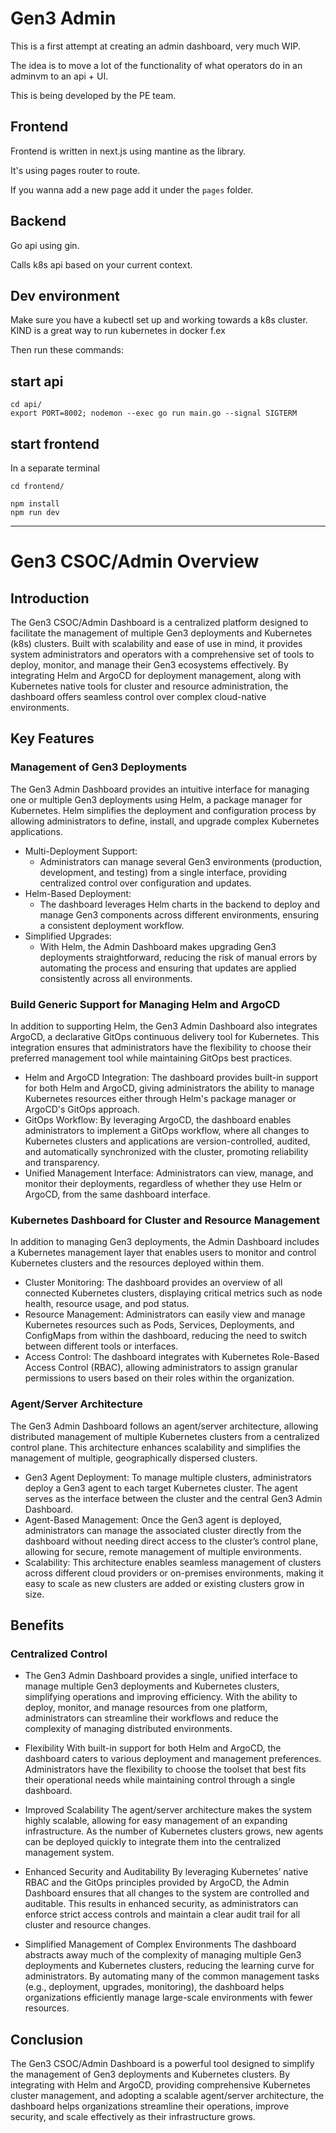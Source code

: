 # Gen3 Admin

This is a first attempt at creating an admin dashboard, very much WIP. 

The idea is to move a lot of the functionality of what operators do in an adminvm to an api + UI. 

This is being developed by the PE team. 

## Frontend

Frontend is written in next.js using mantine as the library. 

It's using pages router to route. 

If you wanna add a new page add it under the `pages` folder. 

## Backend

Go api using gin.

Calls k8s api based on your current context.

## Dev environment

Make sure you have a kubectl set up and working towards a k8s cluster. KIND is a great way to run kubernetes in docker f.ex

Then run these commands:

## start api

```
cd api/
export PORT=8002; nodemon --exec go run main.go --signal SIGTERM
```

## start frontend

In a separate terminal
```
cd frontend/

npm install
npm run dev
```

-------------------------------------------------

# Gen3 CSOC/Admin  Overview

## Introduction
The Gen3 CSOC/Admin Dashboard is a centralized platform designed to facilitate the management of multiple Gen3 deployments and Kubernetes (k8s) clusters. Built with scalability and ease of use in mind, it provides system administrators and operators with a comprehensive set of tools to deploy, monitor, and manage their Gen3 ecosystems effectively. By integrating Helm and ArgoCD for deployment management, along with Kubernetes native tools for cluster and resource administration, the dashboard offers seamless control over complex cloud-native environments.

## Key Features

### Management of Gen3 Deployments

The Gen3 Admin Dashboard provides an intuitive interface for managing one or multiple Gen3 deployments using Helm, a package manager for Kubernetes. Helm simplifies the deployment and configuration process by allowing administrators to define, install, and upgrade complex Kubernetes applications.

- Multi-Deployment Support:
  - Administrators can manage several Gen3 environments (production, development, and testing) from a single interface, providing centralized control over configuration and updates.
- Helm-Based Deployment:
  - The dashboard leverages Helm charts in the backend to deploy and manage Gen3 components across different environments, ensuring a consistent deployment workflow.
- Simplified Upgrades:
  - With Helm, the Admin Dashboard makes upgrading Gen3 deployments straightforward, reducing the risk of manual errors by automating the process and ensuring that updates are applied consistently across all environments.

### Build Generic Support for Managing Helm and ArgoCD

In addition to supporting Helm, the Gen3 Admin Dashboard also integrates ArgoCD, a declarative GitOps continuous delivery tool for Kubernetes. This integration ensures that administrators have the flexibility to choose their preferred management tool while maintaining GitOps best practices.

- Helm and ArgoCD Integration: The dashboard provides built-in support for both Helm and ArgoCD, giving administrators the ability to manage Kubernetes resources either through Helm's package manager or ArgoCD's GitOps approach.
- GitOps Workflow: By leveraging ArgoCD, the dashboard enables administrators to implement a GitOps workflow, where all changes to Kubernetes clusters and applications are version-controlled, audited, and automatically synchronized with the cluster, promoting reliability and transparency.
- Unified Management Interface: Administrators can view, manage, and monitor their deployments, regardless of whether they use Helm or ArgoCD, from the same dashboard interface.

### Kubernetes Dashboard for Cluster and Resource Management

In addition to managing Gen3 deployments, the Admin Dashboard includes a Kubernetes management layer that enables users to monitor and control Kubernetes clusters and the resources deployed within them.

- Cluster Monitoring: The dashboard provides an overview of all connected Kubernetes clusters, displaying critical metrics such as node health, resource usage, and pod status.
- Resource Management: Administrators can easily view and manage Kubernetes resources such as Pods, Services, Deployments, and ConfigMaps from within the dashboard, reducing the need to switch between different tools or interfaces.
- Access Control: The dashboard integrates with Kubernetes Role-Based Access Control (RBAC), allowing administrators to assign granular permissions to users based on their roles within the organization.

### Agent/Server Architecture

The Gen3 Admin Dashboard follows an agent/server architecture, allowing distributed management of multiple Kubernetes clusters from a centralized control plane. This architecture enhances scalability and simplifies the management of multiple, geographically dispersed clusters.

- Gen3 Agent Deployment: To manage multiple clusters, administrators deploy a Gen3 agent to each target Kubernetes cluster. The agent serves as the interface between the cluster and the central Gen3 Admin Dashboard.
- Agent-Based Management: Once the Gen3 agent is deployed, administrators can manage the associated cluster directly from the dashboard without needing direct access to the cluster’s control plane, allowing for secure, remote management of multiple environments.
- Scalability: This architecture enables seamless management of clusters across different cloud providers or on-premises environments, making it easy to scale as new clusters are added or existing clusters grow in size.

## Benefits

### Centralized Control

- The Gen3 Admin Dashboard provides a single, unified interface to manage multiple Gen3 deployments and Kubernetes clusters, simplifying operations and improving efficiency. With the ability to deploy, monitor, and manage resources from one platform, administrators can streamline their workflows and reduce the complexity of managing distributed environments.

- Flexibility
With built-in support for both Helm and ArgoCD, the dashboard caters to various deployment and management preferences. Administrators have the flexibility to choose the toolset that best fits their operational needs while maintaining control through a single dashboard.

- Improved Scalability
The agent/server architecture makes the system highly scalable, allowing for easy management of an expanding infrastructure. As the number of Kubernetes clusters grows, new agents can be deployed quickly to integrate them into the centralized management system.

- Enhanced Security and Auditability
By leveraging Kubernetes’ native RBAC and the GitOps principles provided by ArgoCD, the Admin Dashboard ensures that all changes to the system are controlled and auditable. This results in enhanced security, as administrators can enforce strict access controls and maintain a clear audit trail for all cluster and resource changes.

- Simplified Management of Complex Environments
The dashboard abstracts away much of the complexity of managing multiple Gen3 deployments and Kubernetes clusters, reducing the learning curve for administrators. By automating many of the common management tasks (e.g., deployment, upgrades, monitoring), the dashboard helps organizations efficiently manage large-scale environments with fewer resources.

## Conclusion

The Gen3 CSOC/Admin Dashboard is a powerful tool designed to simplify the management of Gen3 deployments and Kubernetes clusters. By integrating with Helm and ArgoCD, providing comprehensive Kubernetes cluster management, and adopting a scalable agent/server architecture, the dashboard helps organizations streamline their operations, improve security, and scale effectively as their infrastructure grows.
